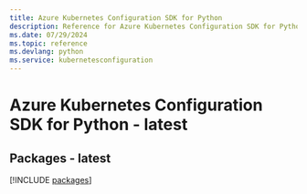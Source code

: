 ```yaml
---
title: Azure Kubernetes Configuration SDK for Python
description: Reference for Azure Kubernetes Configuration SDK for Python
ms.date: 07/29/2024
ms.topic: reference
ms.devlang: python
ms.service: kubernetesconfiguration
---
```

# Azure Kubernetes Configuration SDK for Python - latest
## Packages - latest
[!INCLUDE [packages](kubernetes-configuration-index.md)]